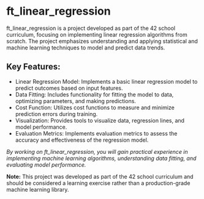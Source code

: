 # ft_linear_regression

ft_linear_regression is a project developed as part of the 42 school curriculum, focusing on implementing linear regression algorithms from scratch. The project emphasizes understanding and applying statistical and machine learning techniques to model and predict data trends.

## Key Features:

-	Linear Regression Model: Implements a basic linear regression model to predict outcomes based on input features.
-	Data Fitting: Includes functionality for fitting the model to data, optimizing parameters, and making predictions.
-	Cost Function: Utilizes cost functions to measure and minimize prediction errors during training.
-	Visualization: Provides tools to visualize data, regression lines, and model performance.
-	Evaluation Metrics: Implements evaluation metrics to assess the accuracy and effectiveness of the regression model.

*By working on ft_linear_regression, you will gain practical experience in implementing machine learning algorithms, understanding data fitting, and evaluating model performance.*

**Note:** This project was developed as part of the 42 school curriculum and should be considered a learning exercise rather than a production-grade machine learning library.

